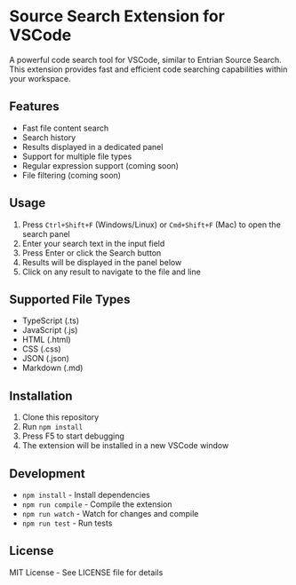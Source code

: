 # Source Search Extension for VSCode

A powerful code search tool for VSCode, similar to Entrian Source Search. This extension provides fast and efficient code searching capabilities within your workspace.

## Features

- Fast file content search
- Search history
- Results displayed in a dedicated panel
- Support for multiple file types
- Regular expression support (coming soon)
- File filtering (coming soon)

## Usage

1. Press `Ctrl+Shift+F` (Windows/Linux) or `Cmd+Shift+F` (Mac) to open the search panel
2. Enter your search text in the input field
3. Press Enter or click the Search button
4. Results will be displayed in the panel below
5. Click on any result to navigate to the file and line

## Supported File Types

- TypeScript (.ts)
- JavaScript (.js)
- HTML (.html)
- CSS (.css)
- JSON (.json)
- Markdown (.md)

## Installation

1. Clone this repository
2. Run `npm install`
3. Press F5 to start debugging
4. The extension will be installed in a new VSCode window

## Development

- `npm install` - Install dependencies
- `npm run compile` - Compile the extension
- `npm run watch` - Watch for changes and compile
- `npm run test` - Run tests

## License

MIT License - See LICENSE file for details